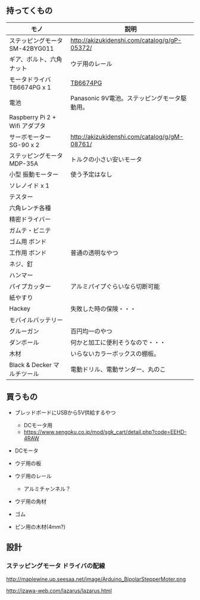 
## 持ってくもの
|モノ                          |     説明             |
|-----------------------------|----------------------|
| ステッピングモータ SM-42BYG011 | http://akizukidenshi.com/catalog/g/gP-05372/ |
| ギア、ボルト、六角ナット        | ウデ用のレール |
| モータドライバ TB6674PG x 1   | [TB6674PG](http://akizukidenshi.com/download/ds/toshiba/TB6674_ja.pdf#search=%27TB6674PG%27)|
| 電池                        | Panasonic 9V電池。ステッピングモータ駆動用。|
| Raspberry Pi 2 + Wifi アダプタ | |
| サーボモーター SG-90 x 2      | http://akizukidenshi.com/catalog/g/gM-08761/ |
| ステッピングモータ MDP-35A     | トルクの小さい安いモータ |
| 小型 振動モーター              | 使う予定はなし  |
| ソレノイド x 1                | |
| テスター                     | |
| 六角レンチ各種                | |
| 精密ドライバー                | |
| ガムテ・ビニテ                | |
| ゴム用 ボンド                 | |
| 工作用 ボンド                 | 普通の透明なやつ |
| ネジ、釘                     | |
| ハンマー                     | |
| パイプカッター                | アルミパイプぐらいなら切断可能 |
| 紙やすり                     | |
| Hackey                     | 失敗した時の保険・・・ |
| モバイルバッテリー            | |
| グルーガン                   | 百円均一のやつ |
| ダンボール | 何かと加工に便利そうなので・・・ |
| 木材                        | いらないカラーボックスの棚板。 |
| Black & Decker マルチツール   | 電動ドリル、電動サンダー、丸のこ | 

## 買うもの
* ブレッドボードにUSBから5V供給するやつ
  * DCモータ用
  * https://www.sengoku.co.jp/mod/sgk_cart/detail.php?code=EEHD-4RAW
* DCモータ

* ウデ用の板
* ウデ用のレール
  * アルミチャンネル？
* ウデ用の角材
* ゴム
* ピン用の木材(4mm?)

## 設計
### ステッピングモータ ドライバの配線
http://maplewine.up.seesaa.net/image/Arduino_BipolarStepperMoter.png

http://izawa-web.com/lazarus/lazarus.html

